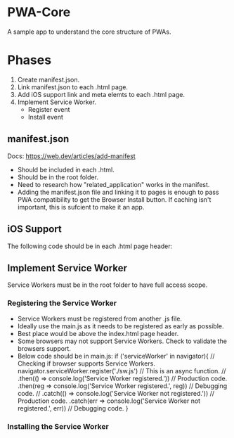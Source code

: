 # PWA-Core
 A sample app to understand the core structure of PWAs.

# Phases
1. Create manifest.json.  
2. Link manifest.json to each .html page.
3. Add iOS support link and meta elemts to each .html page.
4. Implement Service Worker.
    - Register event
    - Install event

## manifest.json
Docs: https://web.dev/articles/add-manifest 
- Should be included in each .html. 
- Should be in the root folder. 
- Need to research how "related_application" works in the manifest.
- Adding the manifest.json file and linking it to pages is enough to pass PWA compatibility to get the Browser Install button. If caching isn't important, this is sufcient to make it an app. 

## iOS Support
The following code should be in each .html page header:
<link rel="apple-touch-icon" href="./assets/app-images/apple-touch-icon.png">
<meta name="apple-mobile-web-app-status-bar" content="#FFE1C4">

## Implement Service Worker
Service Workers must be in the root folder to have full access scope.
### Registering the Service Worker
- Service Workers must be registered from another .js file. 
- Ideally use the main.js as it needs to be registered as early as possible. 
- Best place would be above the index.html page header.
- Some browsers may not support Service Workers. Check to validate the browsers support.
- Below code should be in main.js:
    if ('serviceWorker' in navigator){ // Checking if browser supports Service Workers.
        navigator.serviceWorker.register('./sw.js') // This is an async function.
            // .then(() => console.log('Service Worker registered.')) // Production code.
            .then(reg => console.log('Service Worker registered.', reg)) // Debugging code.
            // .catch(() => console.log('Service Worker not registered.')) // Production code.
            .catch(err => console.log('Service Worker not registered.', err)) // Debugging code.
    }
### Installing the Service Worker
